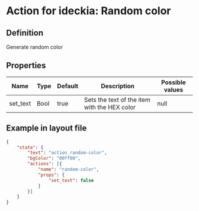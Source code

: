 # Action for ideckia: Random color

## Definition

Generate random color

## Properties

| Name | Type | Default | Description | Possible values |
| ----- |----- | ----- | ----- | ----- |
| set_text | Bool | true | Sets the text of the item with the HEX color | null |

## Example in layout file

```json
{
    "state": {
        "text": "action_random-color",
        "bgColor": "00ff00",
        "actions": [{
            "name": "random-color",
            "props": {
                "set_text": false
            }
        }]
    }
}
```
